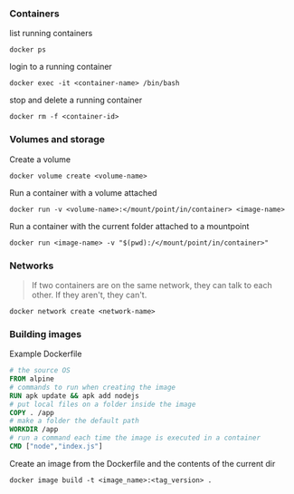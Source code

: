 ### Containers
list running containers
```
docker ps
```
login to a running container
```
docker exec -it <container-name> /bin/bash
```
stop and delete a running container
```
docker rm -f <container-id>
```


### Volumes and storage
Create a volume
```
docker volume create <volume-name>
```
Run a container with a volume attached
```
docker run -v <volume-name>:</mount/point/in/container> <image-name>
```
Run a container with the current folder attached to a mountpoint
```
docker run <image-name> -v "$(pwd):/</mount/point/in/container>" 
```

### Networks
> If two containers are on the same network, they can talk to each other. If they aren't, they can't.
```
docker network create <network-name>
```

### Building images 

Example Dockerfile

```dockerfile
# the source OS
FROM alpine
# commands to run when creating the image
RUN apk update && apk add nodejs
# put local files on a folder inside the image
COPY . /app
# make a folder the default path
WORKDIR /app
# run a command each time the image is executed in a container
CMD ["node","index.js"]
```

Create an image from the Dockerfile and the contents of the current dir

``` 
docker image build -t <image_name>:<tag_version> .
```
